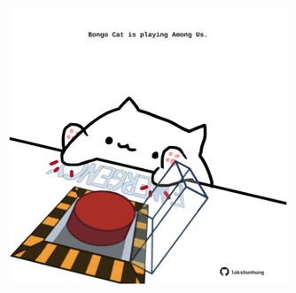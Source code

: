 <!-- built at 26/03/2022, 20:00:59 UTC -->
<p align="center">
  <img width="500" height="500" src="./ReadmeImage.svg">
</p>
